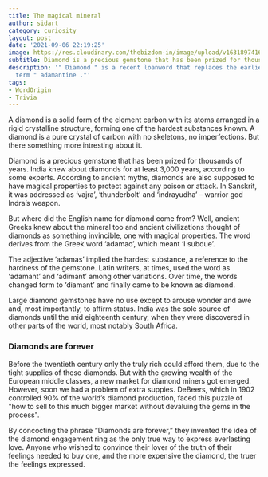 ```yaml
---
title: The magical mineral
author: sidart
category: curiosity
layout: post
date: '2021-09-06 22:19:25'
image: https://res.cloudinary.com/thebizdom-in/image/upload/v1631897416/diamond_hheybr.png
subtitle: Diamond is a precious gemstone that has been prized for thousands of years.
description: '" Diamond " is a recent loanword that replaces the earlier traditional
  term " adamantine ."'
tags:
- WordOrigin
- Trivia
---
```


A diamond is a solid form of the element carbon with its atoms arranged in a rigid crystalline structure, forming one of the hardest substances known. A diamond is a pure crystal of carbon with no skeletons, no imperfections. But there something more intresting about it.

Diamond is a precious gemstone that has been prized for thousands of years.  India knew about diamonds for at least 3,000 years, according to some experts. According to ancient myths, diamonds are also supposed to have magical properties to protect against any poison or attack. In Sanskrit, it was addressed as ‘vajra’, ‘thunderbolt’ and ‘indrayudha’ – warrior god Indra’s weapon. 

But where did the English name for diamond come from? Well, ancient Greeks knew about the mineral too and ancient civilizations thought of diamonds as something invincible, one with magical properties. The word derives from the Greek word ‘adamao’, which meant ‘I subdue’. 

The adjective ‘adamas’ implied the hardest substance, a reference to the hardness of the gemstone. Latin writers, at times, used the word as ‘adamant’ and ‘adimant’ among other variations. Over time, the words changed form to ‘diamant’ and finally came to be known as diamond.

Large diamond gemstones have no use except to arouse wonder and awe and, most importantly, to affirm status.  India was the sole source of diamonds until the mid eighteenth century, when they were discovered in other parts of the world, most notably South Africa.

### Diamonds are forever
Before the twentieth century only the truly rich could afford them, due to the tight supplies of these diamonds. But with the  growing wealth of the European middle classes, a new market for diamond miners got emerged.  However, soon we had a problem of extra suppies. DeBeers, which in 1902 controlled 90% of the world’s diamond production, faced this puzzle of "how to sell to this much bigger market without devaluing the gems in the process". 

By concocting the phrase “Diamonds are forever,” they invented the idea of the diamond engagement ring as the only true way to express everlasting love. Anyone who wished to convince their lover of the truth of their feelings needed to buy one, and the more expensive the diamond, the truer the feelings expressed.

